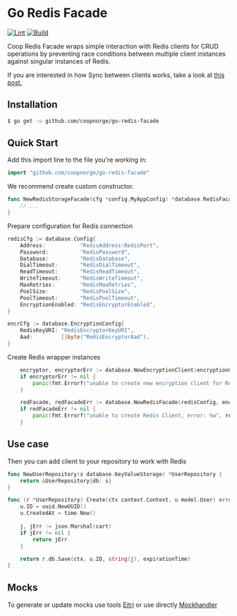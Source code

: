 # Go Redis Facade

[![Lint](https://github.com/coopnorge/go-redis-facade/actions/workflows/lint.yml/badge.svg)](https://github.com/coopnorge/go-redis-facade/actions/workflows/lint.yml)
[![Build](https://github.com/coopnorge/go-redis-facade/actions/workflows/master-test.yml/badge.svg)](https://github.com/coopnorge/go-redis-facade/actions/workflows/master-test.yml)

Coop Redis Facade wraps simple interaction with 
Redis clients for CRUD operations by preventing
race conditions between multiple client instances
against singular instances of Redis.

If you are interested in how Sync between clients works,
take a look at
[this post.](https://redis.io/docs/manual/patterns/distributed-locks/)


## Installation

```bash
$ go get -u github.com/coopnorge/go-redis-facade
```

## Quick Start

Add this import line to the file you're working in:

```Go
import "github.com/coopnorge/go-redis-facade"
```

We recommend create custom constructor.

```go
func NewRedisStorageFacade(cfg *config.MyAppConfig) *database.RedisFacade {
	// ...
}
```

Prepare configuration for Redis connection

```go
redisCfg := database.Config{
    Address:           "RedisAddress:RedisPort",
    Password:          "RedisPassword",
    Database:          "RedisDatabase",
    DialTimeout:       "RedisDialTimeout",
    ReadTimeout:       "RedisReadTimeout",
    WriteTimeout:      "RedisWriteTimeout",
    MaxRetries:        "RedisMaxRetries",
    PoolSize:          "RedisPoolSize",
    PoolTimeout:       "RedisPoolTimeout",
    EncryptionEnabled: "RedisEncryptorEnabled",
}

encrCfg := database.EncryptionConfig{
    RedisKeyURI: "RedisEncryptorKeyURI",
    Aad:         []byte("RedisEncryptorAad"),
}
```

Create Redis wrapper instances

```go
	encryptor, encryptorErr := database.NewEncryptionClient(encryptionConfig)
	if encryptorErr != nil {
		panic(fmt.Errorf("unable to create new encryption client for Redis Client, error: %w", encryptorErr))
	}

	redFacade, redFacadeErr := database.NewRedisFacade(redisConfig, encryptor)
	if redFacadeErr != nil {
		panic(fmt.Errorf("unable to create Redis Client, error: %w", redFacadeErr))
	}
```

## Use case

Then you can add client to your repository to work with Redis

```go
func NewUserRepository(s database.KeyValueStorage) *UserRepository {
	return &UserRepository{db: s}
}

func (r *UserRepository) Create(ctx context.Context, u model.User) error {
	u.ID = uuid.NewUUID()
    u.CreatedAt = time.Now()
    
    j, jErr := json.Marshal(cart)
    if jErr != nil {
        return jErr
    }
    
    return r.db.Save(ctx, u.ID, string(j), expirationTime)
}
```

## Mocks

To generate or update mocks use tools
[Eitri](https://github.com/Clink-n-Clank/Eitri)
or use directly
[Mockhandler](github.com/sanposhiho/gomockhandle)

